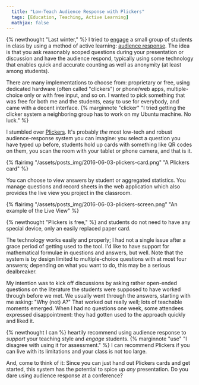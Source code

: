 ```yaml
---
  title: "Low-Teach Audience Response with Plickers"
  tags: [Education, Teaching, Active Learning]
  mathjax: false
---
```


{% newthought "Last winter," %} I tried to 
  [engage](https://en.wikipedia.org/wiki/Active_learning)
a small group of students in class by using a method of active learning: 
  [audience response](https://en.wikipedia.org/wiki/Audience_response). 
The idea is that you ask reasonably scoped questions during your presentation or 
discussion and have the audience respond, typically using some technology that 
enables quick and accurate counting as well as anonymity (at least among students).

There are many implementations to choose from: proprietary or free, using dedicated 
hardware (often called "clickers") or phone/web apps, multiple-choice only or 
with free input, and so on.
I wanted to pick something that was free for both me and the students, 
easy to use for everybody, and came with a decent interface.
{% marginnote "clicker" "I tried getting the clicker system a neighboring group has to work on my Ubuntu machine. No luck." %}

I stumbled over 
  [Plickers](http://plickers.com). 
It's probably *the* most low-tech and robust audience-response system you can 
imagine: you select a question you have typed up before, students hold up cards 
with something like  QR codes on them, you scan the room with your tablet or 
phone camera, and that is it.

{% flairimg "/assets/posts_img/2016-06-03-plickers-card.png" "A Plickers card" %}

You can choose to view answers by student or aggregated statistics. You manage 
questions and record sheets in the web application which also provides the 
live view you project in the classroom.

{% flairimg "/assets/posts_img/2016-06-03-plickers-screen.png" "An example of the Live View" %}

{% newthought "Plickers is free," %} and students do not need to have any 
special device, only an easily replaced paper card.

The technology works easily and properly; I had not a single issue after a grace 
period of getting used to the tool. I'd like to have support for mathematical 
formulae in questions and answers, but well. Note that the system is by design 
limited to multiple-choice questions with at most four answers; depending on 
what you want to do, this may be a serious dealbreaker.

My intention was to kick off discussions by asking rather open-ended questions 
on the literature the students were supposed to have worked through before we met. 
We usually went through the answers, starting with me asking: "Why (not) A?" 
That worked out really well; lots of teachable moments emerged. 
When I had no questions one week, some attendees expressed disappointment:
they had gotten used to the approach quickly and liked it.

{% newthought I can %} heartily recommend using audience response to *support* 
your teaching style and *engage* students. 
{% marginnote "use" "I disagree with using it for assessment." %}
I can recommend Plickers if you can live with its limitations and your class is 
not too large.

And, come to think of it: Since you can just hand out Plickers cards and get
started, this system has the potential to spice up *any* presentation.
Do you dare using audience response at a conference?
